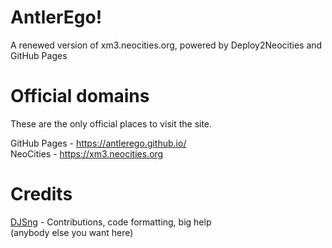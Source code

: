 # AntlerEgo!
A renewed version of xm3.neocities.org, powered by Deploy2Neocities and GitHub Pages   

# Official domains
These are the only official places to visit the site.

GitHub Pages - https://antlerego.github.io/  
NeoCities - https://xm3.neocities.org  

# Credits
[DJSng](https://github.com/djsng4) - Contributions, code formatting, big help  
(anybody else you want here)
